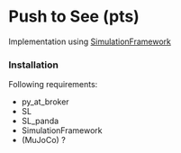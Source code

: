 # Push to See (pts)

Implementation using [SimulationFramework](https://github.com/ALRhub/SimulationFramework)

### Installation

Following requirements:

* py_at_broker
* SL
* SL_panda
* SimulationFramework
* (MuJoCo) ?
